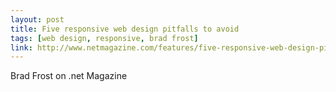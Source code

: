 ```yaml
---
layout: post
title: Five responsive web design pitfalls to avoid
tags: [web design, responsive, brad frost]
link: http://www.netmagazine.com/features/five-responsive-web-design-pitfalls-avoid
---
```


Brad Frost on .net Magazine